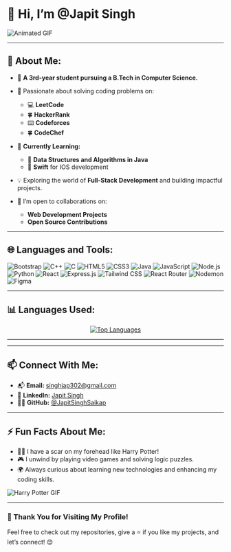 # 👋 Hi, I’m @Japit Singh 

![Animated GIF](https://user-images.githubusercontent.com/74038190/225813708-98b745f2-7d22-48cf-9150-083f1b00d6c9.gif)

---

## 👀 About Me:  
- 🌟 **A 3rd-year student pursuing a B.Tech in Computer Science.**  
- 🚀 Passionate about solving coding problems on:  
  - 💻 **LeetCode**  
  - 🍀 **HackerRank**  
  - ⌨️ **Codeforces**
  - 🍀 **CodeChef**

- 🌱 **Currently Learning:**  
  - 🧩 **Data Structures and Algorithms in Java**  
  - 🤖 **Swift** for IOS development  
   

- 💡 Exploring the world of **Full-Stack Development** and building impactful projects.  
- 💞️ I’m open to collaborations on:  
  - **Web Development Projects**  
  - **Open Source Contributions**  

---

## 🌐 Languages and Tools:  

<p align="left">  
   <img src="https://img.shields.io/badge/Bootstrap-563D7C?style=flat&logo=bootstrap&logoColor=white" alt="Bootstrap"/>  
   <img src="https://img.shields.io/badge/C++-00599C?style=flat&logo=cplusplus&logoColor=white" alt="C++"/>
   <img src="https://img.shields.io/badge/C-A8B9CC?style=flat&logo=c&logoColor=white" alt="C"/>  
   <img src="https://img.shields.io/badge/HTML5-E34F26?style=flat&logo=html5&logoColor=white" alt="HTML5"/>   
   <img src="https://img.shields.io/badge/CSS3-1572B6?style=flat&logo=css3&logoColor=white" alt="CSS3"/> 
   <img src="https://img.shields.io/badge/Java-ED8B00?style=flat&logo=openjdk&logoColor=white" alt="Java"/> 
   <img src="https://img.shields.io/badge/JavaScript-323330?style=flat&logo=javascript&logoColor=F7DF1E" alt="JavaScript"/>   
   <img src="https://img.shields.io/badge/Node.js-339933?style=flat&logo=node.js&logoColor=white" alt="Node.js"/> 
   <img src="https://img.shields.io/badge/Python-3670A0?style=flat&logo=python&logoColor=ffdd54" alt="Python"/> 
   <img src="https://img.shields.io/badge/React-61DAFB?style=flat&logo=react&logoColor=black" alt="React"/>  
   <img src="https://img.shields.io/badge/Express.js-000000?style=flat&logo=express&logoColor=white" alt="Express.js"/>  
   <img src="https://img.shields.io/badge/Tailwind_CSS-38B2AC?style=flat&logo=tailwind-css&logoColor=white" alt="Tailwind CSS"/>  
   <img src="https://img.shields.io/badge/React_Router-CA4245?style=flat&logo=react-router&logoColor=white" alt="React Router"/>  
   <img src="https://img.shields.io/badge/Nodemon-76D04B?style=flat&logo=nodemon&logoColor=white" alt="Nodemon"/>  
   <img src="https://img.shields.io/badge/Figma-F24E1E?style=flat&logo=figma&logoColor=white" alt="Figma"/>  
</p>


---

## 📊 Languages Used:  

<p align="center">
  <a href="https://github.com/anuraghazra/github-readme-stats">
    <img src="https://github-readme-stats.vercel.app/api/top-langs/?username=JapitSinghSaikap&layout=compact&theme=radical&langs_count=6" alt="Top Languages" />
  </a>
</p>

---


---

## 📫 Connect With Me:  
- 📬 **Email:** singhjap302@gmail.com  
- 💼 **LinkedIn:** [Japit Singh](https://www.linkedin.com/in/japit-singh-118b6a27b/)  
- 🧑‍💻 **GitHub:** [@JapitSinghSaikap](https://github.com/JapitSinghSaikap)  

---

## ⚡ Fun Facts About Me:  
- 🧙‍♂️ I have a scar on my forehead like Harry Potter!  
- 🎮 I unwind by playing video games and solving logic puzzles.  
- 🌍 Always curious about learning new technologies and enhancing my coding skills.  

![Harry Potter GIF](https://github.com/user-attachments/assets/2501f392-10af-4aeb-8a64-bebe56b72a23)  

---

### 🌟 Thank You for Visiting My Profile!  
Feel free to check out my repositories, give a ⭐️ if you like my projects, and let’s connect! 😊  
